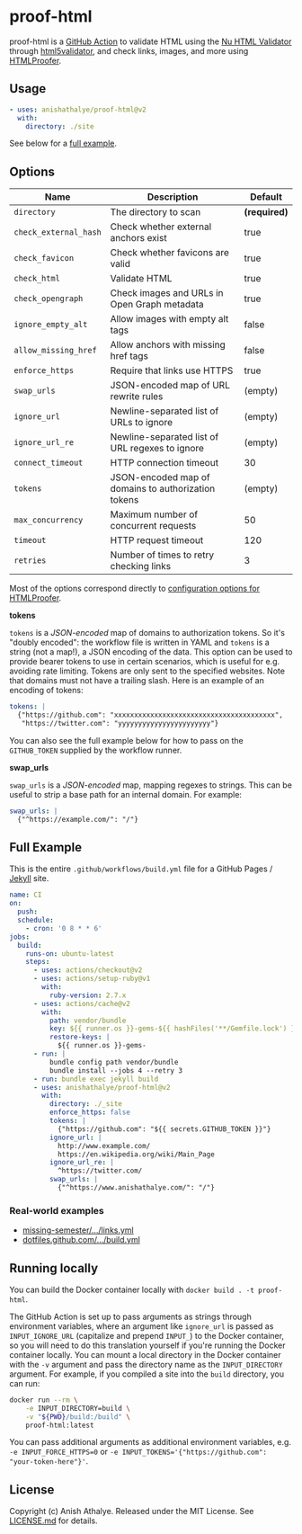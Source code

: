 # proof-html

proof-html is a [GitHub Action](https://github.com/features/actions) to
validate HTML using the [Nu HTML
Validator](https://github.com/validator/validator) through
[html5validator](https://github.com/svenkreiss/html5validator), and check
links, images, and more using
[HTMLProofer](https://github.com/gjtorikian/html-proofer).

## Usage

```yaml
- uses: anishathalye/proof-html@v2
  with:
    directory: ./site
```

See below for a [full example](#full-example).

## Options

| Name | Description | Default |
| --- | --- | --- |
| `directory` | The directory to scan | **(required)** |
| `check_external_hash` | Check whether external anchors exist | true |
| `check_favicon` | Check whether favicons are valid | true |
| `check_html` | Validate HTML | true |
| `check_opengraph` | Check images and URLs in Open Graph metadata | true |
| `ignore_empty_alt` | Allow images with empty alt tags | false |
| `allow_missing_href` | Allow anchors with missing href tags | false |
| `enforce_https` | Require that links use HTTPS | true |
| `swap_urls` | JSON-encoded map of URL rewrite rules | (empty) |
| `ignore_url` | Newline-separated list of URLs to ignore | (empty) |
| `ignore_url_re` | Newline-separated list of URL regexes to ignore | (empty) |
| `connect_timeout` | HTTP connection timeout | 30 |
| `tokens` | JSON-encoded map of domains to authorization tokens | (empty) |
| `max_concurrency` | Maximum number of concurrent requests | 50 |
| `timeout` | HTTP request timeout | 120 |
| `retries` | Number of times to retry checking links | 3 |

Most of the options correspond directly to [configuration options for
HTMLProofer](https://github.com/gjtorikian/html-proofer#configuration).

**tokens**

`tokens` is a _JSON-encoded_ map of domains to authorization tokens. So it's
"doubly encoded": the workflow file is written in YAML and `tokens` is a string
(not a map!), a JSON encoding of the data. This option can be used to provide
bearer tokens to use in certain scenarios, which is useful for e.g. avoiding
rate limiting. Tokens are only sent to the specified websites. Note that
domains must not have a trailing slash. Here is an example of an encoding of
tokens:

```yaml
tokens: |
  {"https://github.com": "xxxxxxxxxxxxxxxxxxxxxxxxxxxxxxxxxxxxxxxx",
   "https://twitter.com": "yyyyyyyyyyyyyyyyyyyyyyy"}
```

You can also see the full example below for how to pass on the `GITHUB_TOKEN`
supplied by the workflow runner.

**swap_urls**

`swap_urls` is a _JSON-encoded_ map, mapping regexes to strings. This can be
useful to strip a base path for an internal domain. For example:

```yaml
swap_urls: |
  {"^https://example.com/": "/"}
```

## Full Example

This is the entire `.github/workflows/build.yml` file for a GitHub Pages /
[Jekyll](https://jekyllrb.com/docs/github-pages/) site.

```yaml
name: CI
on:
  push:
  schedule:
    - cron: '0 8 * * 6'
jobs:
  build:
    runs-on: ubuntu-latest
    steps:
      - uses: actions/checkout@v2
      - uses: actions/setup-ruby@v1
        with:
          ruby-version: 2.7.x
      - uses: actions/cache@v2
        with:
          path: vendor/bundle
          key: ${{ runner.os }}-gems-${{ hashFiles('**/Gemfile.lock') }}
          restore-keys: |
            ${{ runner.os }}-gems-
      - run: |
          bundle config path vendor/bundle
          bundle install --jobs 4 --retry 3
      - run: bundle exec jekyll build
      - uses: anishathalye/proof-html@v2
        with:
          directory: ./_site
          enforce_https: false
          tokens: |
            {"https://github.com": "${{ secrets.GITHUB_TOKEN }}"}
          ignore_url: |
            http://www.example.com/
            https://en.wikipedia.org/wiki/Main_Page
          ignore_url_re: |
            ^https://twitter.com/
          swap_urls: |
            {"^https://www.anishathalye.com/": "/"}
```

### Real-world examples

- [missing-semester/.../links.yml](https://github.com/missing-semester/missing-semester/blob/master/.github/workflows/links.yml)
- [dotfiles.github.com/.../build.yml](https://github.com/dotfiles/dotfiles.github.com/blob/master/.github/workflows/build.yml)

## Running locally

You can build the Docker container locally with `docker build . -t proof-html`.

The GitHub Action is set up to pass arguments as strings through environment
variables, where an argument like `ignore_url` is passed as `INPUT_IGNORE_URL`
(capitalize and prepend `INPUT_`) to the Docker container, so you will need to
do this translation yourself if you're running the Docker container locally.
You can mount a local directory in the Docker container with the `-v` argument
and pass the directory name as the `INPUT_DIRECTORY` argument. For example, if
you compiled a site into the `build` directory, you can run:

```bash
docker run --rm \
    -e INPUT_DIRECTORY=build \
    -v "${PWD}/build:/build" \
    proof-html:latest
```

You can pass additional arguments as additional environment variables, e.g.
`-e INPUT_FORCE_HTTPS=0` or
`-e INPUT_TOKENS='{"https://github.com": "your-token-here"}'`.

## License

Copyright (c) Anish Athalye. Released under the MIT License. See
[LICENSE.md](LICENSE.md) for details.
